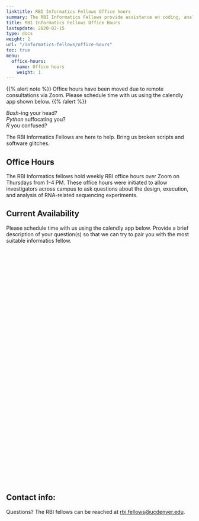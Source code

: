 ```yaml
---
linktitle: RBI Informatics Fellows Office hours
summary: The RBI Informatics Fellows provide assistance on coding, analysis, and pipelines.
title: RBI Informatics Fellows Office Hours
lastupdate: 2020-02-15
type: docs
weight: 2
url: "/informatics-fellows/office-hours"
toc: true
menu:
  office-hours:
    name: Office hours
    weight: 1
---
```


{{% alert note %}}
Office hours have been moved due to remote consultations via Zoom. Please schedule time with us using the calendly app shown below.
{{% /alert %}}
 
*Bash*-ing your head?  
*Python* suffocating you?  
*R* you confused?   

The RBI Informatics Fellows are here to help. Bring us broken scripts and software glitches.

## Office Hours

The RBI Informatics fellows hold weekly RBI office hours over Zoom on Thursdays from 1-4 PM. These office hours were initiated to allow investigators across campus to ask questions about the design, execution, and analysis of RNA-related sequencing experiments. 

## Current Availability

Please schedule time with us using the calendly app below. Provide a brief description of your question(s) so that we can try to pair you with the most suitable informatics fellow. 

  
<div class="calendly-inline-widget" data-url="https://calendly.com/rbi-informatics-fellows/office-hours" style="min-width:320px;height:630px;"></div>
<script type="text/javascript" src="https://assets.calendly.com/assets/external/widget.js"></script>

  

## Contact info:

Questions? The RBI fellows can be reached at <rbi.fellows@ucdenver.edu>. 


